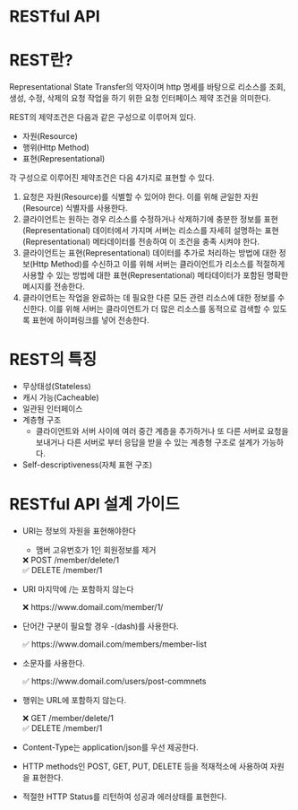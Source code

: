 # RESTful API

# REST란?

Representational State Transfer의 약자이며 http 명세를 바탕으로 리소스를 조회, 생성, 수정, 삭제의 요청 작업을 하기 위한 요청 인터페이스 제약 조건을 의미한다.

REST의 제약조건은 다음과 같은 구성으로 이루어져 있다.

- 자원(Resource)
- 행위(Http Method)
- 표현(Representational)

각 구성으로 이루어진 제약조건은 다음 4가지로 표현할 수 있다.

1. 요청은 자원(Resource)를 식별할 수 있어야 한다. 이를 위해 균일한 자원(Resource) 식별자를 사용한다.
2. 클라이언트는 원하는 경우 리소스를 수정하거나 삭제하기에 충분한 정보를 표현(Representational) 데이터에서 가지며 서버는 리소스를 자세히 설명하는 표현(Representational) 메타데이터를 전송하여 이 조건을 충족 시켜야 한다.
3. 클라이언트는 표현(Representational) 데이터를 추가로 처리하는 방법에 대한 정보(Http Method)를 수신하고 이를 위해 서버는 클라이언트가 리소스를 적절하게 사용할 수 있는 방법에 대한 표현(Representational) 메타데이터가 포함된 명확한 메시지를 전송한다.
4. 클라이언트는 작업을 완료하는 데 필요한 다른 모든 관련 리소스에 대한 정보를 수신한다. 이를 위해 서버는 클라이언트가 더 많은 리소스를 동적으로 검색할 수 있도록 표현에 하이퍼링크를 넣어 전송한다.

# REST의 특징

- 무상태성(Stateless)
- 캐시 가능(Cacheable)
- 일관된 인터페이스
- 계층형 구조
    - 클라이언트와 서버 사이에 여러 중간 계층을 추가하거나 또 다른 서버로 요청을 보내거나 다른 서버로 부터 응답을 받을 수 있는 계층형 구조로 설계가 가능하다.
- Self-descriptiveness(자체 표현 구조)

# RESTful API 설계 가이드

- URI는 정보의 자원을 표현해야한다
    - 맴버 고유번호가 1인 회원정보를 제거
    
    <aside>
    ❌ POST /member/delete/1
    
    </aside>
    
    <aside>
    ✅ DELETE /member/1
    
    </aside>
    
- URI 마지막에 /는 포함하지 않는다
    
    <aside>
    ❌ https://www.domail.com/member/1/
    
    </aside>
    
- 단어간 구분이 필요할 경우 -(dash)를 사용한다.
    
    <aside>
    ✅ https://www.domail.com/members/member-list
    
    </aside>
    
- 소문자를 사용한다.
    
    <aside>
    ✅ https://www.domail.com/users/post-commnets
    
    </aside>
    
- 행위는 URL에 포함하지 않는다.
    
    <aside>
    ❌ GET /member/delete/1
    
    </aside>
    
    <aside>
    ✅ DELETE /member/1
    
    </aside>
    
- Content-Type는 application/json를 우선 제공한다.
- HTTP methods인 POST, GET, PUT, DELETE 등을 적재적소에 사용하여 자원을 표현한다.
- 적절한 HTTP Status를 리턴하여 성공과 에러상태를 표현한다.